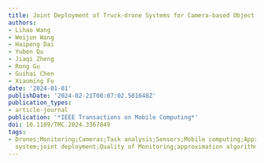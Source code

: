 ```yaml
---
title: Joint Deployment of Truck-drone Systems for Camera-based Object Monitoring
authors:
- Lihao Wang
- Weijun Wang
- Haipeng Dai
- Yuben Qu
- Jiaqi Zheng
- Rong Gu
- Guihai Chen
- Xiaoming Fu
date: '2024-01-01'
publishDate: '2024-02-21T00:07:02.501648Z'
publication_types:
- article-journal
publication: '*IEEE Transactions on Mobile Computing*'
doi: 10.1109/TMC.2024.3367849
tags:
- Drones;Monitoring;Cameras;Task analysis;Sensors;Mobile computing;Approximation algorithms;Truck-drone
  system;joint deployment;Quality of Monitoring;approximation algorithm
---
```

